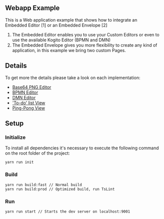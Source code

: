 ## Webapp Example

This is a Web application example that shows how to integrate an Embedded Editor [1] or an Embedded Envelope [2]

1. The Embedded Editor enables you to use your Custom Editors or even to use the available Kogito Editor (BPMN and DMN)
1. The Embedded Envelope gives you more flexibility to create any kind of application, in this example we bring two custom Pages.

## Details

To get more the details please take a look on each implementation:

- [Base64 PNG Editor]("src/Pages/Base64Png/Base64PngPage.tsx")
- [BPMN Editor]("src/Pages/KogitoEditors/BpmnPage.tsx")
- [DMN Editor]("src/Pages/KogitoEditors/DmnPage.tsx")
- ['To-do' list View]("src/Pages/TodoList/TodoListViewPage.tsx")
- [Ping-Pong View]("src/Pages/PingPong/PingPongViewsPage.tsx")

## Setup

### Initialize

To install all dependencies it's necessary to execute the following command on the root folder of the project:

```shell script
yarn run init
```

### Build

```shell script
yarn run build:fast // Normal build
yarn run build:prod // Optimized build, run TsLint
```

### Run

```shell script
yarn run start // Starts the dev server on localhost:9001
```
